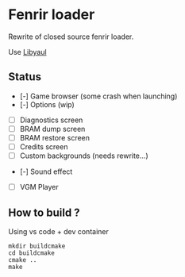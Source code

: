 # Fenrir loader
Rewrite of closed source fenrir loader.

Use [Libyaul](https://github.com/ijacquez/libyaul)

## Status

- [-] Game browser (some crash when launching)
- [-] Options (wip)
- [ ] Diagnostics screen
- [ ] BRAM dump screen
- [ ] BRAM restore screen
- [ ] Credits screen
- [ ] Custom backgrounds (needs rewrite...)
- [-] Sound effect
- [ ] VGM Player

## How to build ?
Using vs code + dev container
```
mkdir buildcmake
cd buildcmake
cmake ..
make
```

